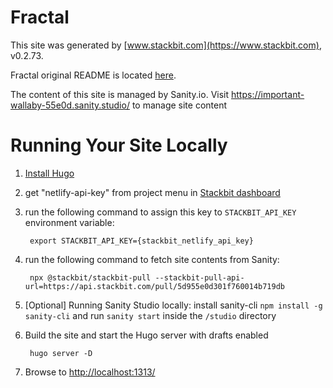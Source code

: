 # Fractal

This site was generated by [www.stackbit.com](https://www.stackbit.com), v0.2.73.

Fractal original README is located [here](./README.theme.md).

The content of this site is managed by Sanity.io. Visit https://important-wallaby-55e0d.sanity.studio/ to manage site content

# Running Your Site Locally

1. [Install Hugo](https://gohugo.io/getting-started/quick-start/#step-1-install-hugo)

1. get "netlify-api-key" from project menu in [Stackbit dashboard](https://app.stackbit.com/dashboard)

1. run the following command to assign this key to `STACKBIT_API_KEY` environment variable:

        export STACKBIT_API_KEY={stackbit_netlify_api_key}

1. run the following command to fetch site contents from Sanity:

        npx @stackbit/stackbit-pull --stackbit-pull-api-url=https://api.stackbit.com/pull/5d955e0d301f760014b719db

1. [Optional] Running Sanity Studio locally: install sanity-cli `npm install -g sanity-cli` and run `sanity start` inside the `/studio` directory

1. Build the site and start the Hugo server with drafts enabled

        hugo server -D

1. Browse to [http://localhost:1313/](http://localhost:1313/)

